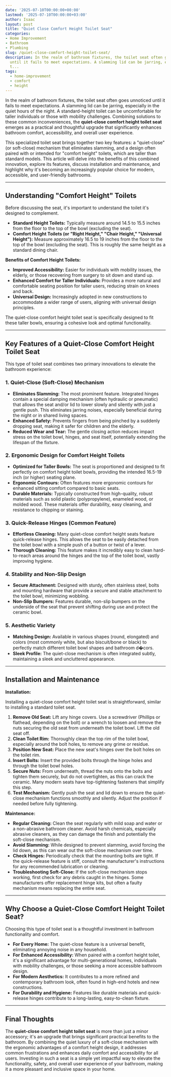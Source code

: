 ```yaml
---
date: '2025-07-10T00:00:00+00:00'
lastmod: '2025-07-10T00:00:00+03:00'
author: Isaac
layout: post
title: "Quiet Close Comfort Height Toilet Seat"
categories:
- Home Improvement
- Bathroom
- Plumbing
slug: /quiet-close-comfort-height-toilet-seat/
description: In the realm of bathroom fixtures, the toilet seat often goes unnoticed
  until it fails to meet expectations. A slamming lid can be jarring, especially in
  t...
tags: 
  - home-improvement
  - comfort
  - height
---
```

In the realm of bathroom fixtures, the toilet seat often goes unnoticed until it fails to meet expectations. A slamming lid can be jarring, especially in the quiet hours of the night. A standard-height toilet can be uncomfortable for taller individuals or those with mobility challenges. Combining solutions to these common inconveniences, the **quiet-close comfort height toilet seat** emerges as a practical and thoughtful upgrade that significantly enhances bathroom comfort, accessibility, and overall user experience.

This specialized toilet seat brings together two key features: a "quiet-close" (or soft-close) mechanism that eliminates slamming, and a design often paired with or intended for "comfort height" toilets, which are taller than standard models. This article will delve into the benefits of this combined innovation, explore its features, discuss installation and maintenance, and highlight why it's becoming an increasingly popular choice for modern, accessible, and user-friendly bathrooms.

---

## Understanding "Comfort Height" Toilets

Before discussing the seat, it's important to understand the toilet it's designed to complement.

* **Standard Height Toilets:** Typically measure around 14.5 to 15.5 inches from the floor to the top of the bowl (excluding the seat).
* **Comfort Height Toilets (or "Right Height," "Chair Height," "Universal Height"):** Measure approximately 16.5 to 19 inches from the floor to the top of the bowl (excluding the seat). This is roughly the same height as a standard dining chair.

**Benefits of Comfort Height Toilets:**

* **Improved Accessibility:** Easier for individuals with mobility issues, the elderly, or those recovering from surgery to sit down and stand up.
* **Enhanced Comfort for Taller Individuals:** Provides a more natural and comfortable seating position for taller users, reducing strain on knees and back.
* **Universal Design:** Increasingly adopted in new constructions to accommodate a wider range of users, aligning with universal design principles.

The quiet-close comfort height toilet seat is specifically designed to fit these taller bowls, ensuring a cohesive look and optimal functionality.

---

## Key Features of a Quiet-Close Comfort Height Toilet Seat

This type of toilet seat combines two primary innovations to elevate the bathroom experience:

### 1. Quiet-Close (Soft-Close) Mechanism

* **Eliminates Slamming:** The most prominent feature. Integrated hinges contain a special damping mechanism (often hydraulic or pneumatic) that allows the seat and/or lid to lower slowly and silently with just a gentle push. This eliminates jarring noises, especially beneficial during the night or in shared living spaces.
* **Enhanced Safety:** Prevents fingers from being pinched by a suddenly dropping seat, making it safer for children and the elderly.
* **Reduced Wear and Tear:** The gentle closing action reduces impact stress on the toilet bowl, hinges, and seat itself, potentially extending the lifespan of the fixture.

### 2. Ergonomic Design for Comfort Height Toilets

* **Optimized for Taller Bowls:** The seat is proportioned and designed to fit perfectly on comfort height toilet bowls, providing the intended 16.5-19 inch (or higher) seating plane.
* **Ergonomic Contours:** Often features more ergonomic contours for enhanced sitting comfort compared to basic seats.
* **Durable Materials:** Typically constructed from high-quality, robust materials such as solid plastic (polypropylene), enameled wood, or molded wood. These materials offer durability, easy cleaning, and resistance to chipping or staining.

### 3. Quick-Release Hinges (Common Feature)

* **Effortless Cleaning:** Many quiet-close comfort height seats feature quick-release hinges. This allows the seat to be easily detached from the toilet bowl with a simple push of a button or twist of a lever.
* **Thorough Cleaning:** This feature makes it incredibly easy to clean hard-to-reach areas around the hinges and the top of the toilet bowl, vastly improving hygiene.

### 4. Stability and Non-Slip Design

* **Secure Attachment:** Designed with sturdy, often stainless steel, bolts and mounting hardware that provide a secure and stable attachment to the toilet bowl, minimizing wobbling.
* **Non-Slip Bumpers:** Features durable, non-slip bumpers on the underside of the seat that prevent shifting during use and protect the ceramic bowl.

### 5. Aesthetic Variety

* **Matching Design:** Available in various shapes (round, elongated) and colors (most commonly white, but also biscuit/bone or black) to perfectly match different toilet bowl shapes and bathroom d�cors.
* **Sleek Profile:** The quiet-close mechanism is often integrated subtly, maintaining a sleek and uncluttered appearance.

---

## Installation and Maintenance

**Installation:**

Installing a quiet-close comfort height toilet seat is straightforward, similar to installing a standard toilet seat.

1.  **Remove Old Seat:** Lift any hinge covers. Use a screwdriver (Phillips or flathead, depending on the bolt) or a wrench to loosen and remove the nuts securing the old seat from underneath the toilet bowl. Lift the old seat off.
2.  **Clean Toilet Rim:** Thoroughly clean the top rim of the toilet bowl, especially around the bolt holes, to remove any grime or residue.
3.  **Position New Seat:** Place the new seat's hinges over the bolt holes on the toilet rim.
4.  **Insert Bolts:** Insert the provided bolts through the hinge holes and through the toilet bowl holes.
5.  **Secure Nuts:** From underneath, thread the nuts onto the bolts and tighten them securely, but do not overtighten, as this can crack the ceramic. Many modern seats have top-tightening fasteners that simplify this step.
6.  **Test Mechanism:** Gently push the seat and lid down to ensure the quiet-close mechanism functions smoothly and silently. Adjust the position if needed before fully tightening.

**Maintenance:**

* **Regular Cleaning:** Clean the seat regularly with mild soap and water or a non-abrasive bathroom cleaner. Avoid harsh chemicals, especially abrasive cleaners, as they can damage the finish and potentially the soft-close mechanism.
* **Avoid Slamming:** While designed to prevent slamming, avoid forcing the lid down, as this can wear out the soft-close mechanism over time.
* **Check Hinges:** Periodically check that the mounting bolts are tight. If the quick-release feature is stiff, consult the manufacturer's instructions for any recommended lubrication or cleaning.
* **Troubleshooting Soft-Close:** If the soft-close mechanism stops working, first check for any debris caught in the hinges. Some manufacturers offer replacement hinge kits, but often a faulty mechanism means replacing the entire seat.

---

## Why Choose a Quiet-Close Comfort Height Toilet Seat?

Choosing this type of toilet seat is a thoughtful investment in bathroom functionality and comfort.

* **For Every Home:** The quiet-close feature is a universal benefit, eliminating annoying noise in any household.
* **For Enhanced Accessibility:** When paired with a comfort height toilet, it's a significant advantage for multi-generational homes, individuals with mobility challenges, or those seeking a more accessible bathroom design.
* **For Modern Aesthetics:** It contributes to a more refined and contemporary bathroom look, often found in high-end hotels and new constructions.
* **For Durability and Hygiene:** Features like durable materials and quick-release hinges contribute to a long-lasting, easy-to-clean fixture.

---

## Final Thoughts

The **quiet-close comfort height toilet seat** is more than just a minor accessory; it's an upgrade that brings significant practical benefits to the bathroom. By combining the quiet luxury of a soft-close mechanism with the ergonomic advantages of a comfort height design, it addresses common frustrations and enhances daily comfort and accessibility for all users. Investing in such a seat is a simple yet impactful way to elevate the functionality, safety, and overall user experience of your bathroom, making it a more pleasant and inclusive space in your home.
